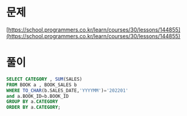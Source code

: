 # 문제

[https://school.programmers.co.kr/learn/courses/30/lessons/144855](https://school.programmers.co.kr/learn/courses/30/lessons/144855)

# 풀이

```sql
SELECT CATEGORY , SUM(SALES)
FROM BOOK a , BOOK_SALES b
WHERE TO_CHAR(b.SALES_DATE,'YYYYMM')='202201'
and a.BOOK_ID=b.BOOK_ID
GROUP BY a.CATEGORY
ORDER BY a.CATEGORY;
```